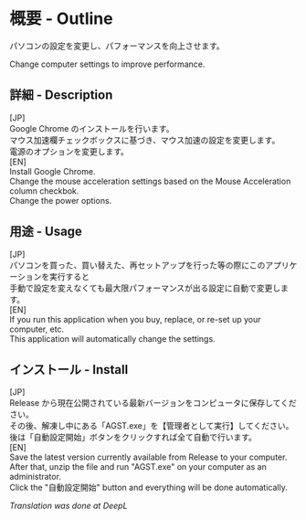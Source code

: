 # 概要 - Outline  
パソコンの設定を変更し、パフォーマンスを向上させます。  
  
Change computer settings to improve performance.  
  
## 詳細 - Description  
[JP]  
Google Chrome のインストールを行います。  
マウス加速欄チェックボックスに基づき、マウス加速の設定を変更します。  
電源のオプションを変更します。  
[EN]  
Install Google Chrome.  
Change the mouse acceleration settings based on the Mouse Acceleration column checkbok.  
Change the power options.  
  
## 用途 - Usage  
[JP]  
パソコンを買った、買い替えた、再セットアップを行った等の際にこのアプリケーションを実行すると  
手動で設定を変えなくても最大限パフォーマンスが出る設定に自動で変更します。  
[EN]  
If you run this application when you buy, replace, or re-set up your computer, etc.  
This application will automatically change the settings.  

## インストール - Install  
[JP]  
Release から現在公開されている最新バージョンをコンピュータに保存してください。  
その後、解凍し中にある「AGST.exe」を【管理者として実行】してください。  
後は「自動設定開始」ボタンをクリックすれば全て自動で行います。  
[EN]  
Save the latest version currently available from Release to your computer.  
After that, unzip the file and run "AGST.exe" on your computer as an administrator.  
Click the "自動設定開始" button and everything will be done automatically.　　
  
*Translation was done at DeepL*
